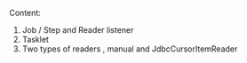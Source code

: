 Content:

1. Job / Step and Reader listener
2. Tasklet
3. Two types of readers , manual and JdbcCursorItemReader